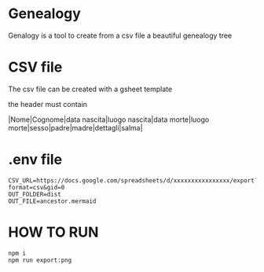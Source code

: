 # Genealogy

Genalogy is a tool to create from a csv file a beautiful genealogy tree

# CSV file

The csv file can be created with a gsheet template

the header must contain

|Nome|Cognome|data nascita|luogo nascita|data morte|luogo morte|sesso|padre|madre|dettagli|salma|

# .env file

```
CSV_URL=https://docs.google.com/spreadsheets/d/xxxxxxxxxxxxxxxx/export?format=csv&gid=0
OUT_FOLDER=dist
OUT_FILE=ancestor.mermaid
```

# HOW TO RUN

```
npm i
npm run export:png
```

